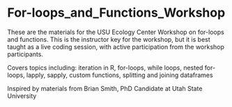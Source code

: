 # For-loops_and_Functions_Workshop
These are the materials for the USU Ecology Center Workshop on for-loops and functions. This is the instructor key for the workshop, but it is best taught as a live coding session, with active participation from the workshop participants.

Covers topics including: iteration in R, for-loops, while loops, nested for-loops, lapply, sapply, custom functions, splitting and joining dataframes

Inspired by materials from Brian Smith, PhD Candidate at Utah State University


